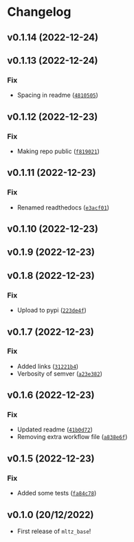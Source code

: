 # Changelog

<!--next-version-placeholder-->

## v0.1.14 (2022-12-24)


## v0.1.13 (2022-12-24)
### Fix
* Spacing in readme ([`4810505`](https://github.com/tzoght/mltz-base/commit/4810505aa39f94bb713dbd156321ffd7f455fbfd))

## v0.1.12 (2022-12-23)
### Fix
* Making repo public ([`f819021`](https://github.com/tzoght/mltz-base/commit/f81902133503e8cd7d9ba5cdc41241f3e9cebb05))

## v0.1.11 (2022-12-23)
### Fix
* Renamed readthedocs ([`e3acf01`](https://github.com/tzoght/mltz-base/commit/e3acf010b0eed2516ba88737abaf7f1b07b1fbc1))

## v0.1.10 (2022-12-23)


## v0.1.9 (2022-12-23)


## v0.1.8 (2022-12-23)
### Fix
* Upload to pypi ([`223de4f`](https://github.com/tzoght/mltz-base/commit/223de4f5966501b7417f3686c911d847cf72d3c9))

## v0.1.7 (2022-12-23)
### Fix
* Added links ([`31221b4`](https://github.com/tzoght/mltz-base/commit/31221b4d465aff247d69e3434ef562fc48569887))
* Verbosity of semver ([`a23e382`](https://github.com/tzoght/mltz-base/commit/a23e382db31376fc199cd194a2cccfbd2a1f578c))

## v0.1.6 (2022-12-23)
### Fix
* Updated readme ([`41b0d72`](https://github.com/tzoght/mltz-base/commit/41b0d723b466c97ba0dc9dbe06fbf2dc7a9b5d84))
* Removing extra workflow file ([`a838e6f`](https://github.com/tzoght/mltz-base/commit/a838e6fce89673638aaa035c7d66c9627fb2938d))

## v0.1.5 (2022-12-23)
### Fix
* Added some tests ([`fa84c78`](https://github.com/tzoght/mltz-base/commit/fa84c789b1df844ff772e9097d5bb6d8075ac03d))

## v0.1.0 (20/12/2022)

- First release of `mltz_base`!